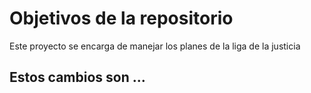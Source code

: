 # Objetivos de la repositorio

Este proyecto se encarga de manejar los planes de la liga de la justicia

## Estos cambios son ...
